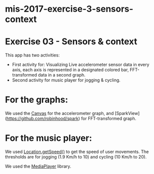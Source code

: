 # mis-2017-exercise-3-sensors-context

# Exercise 03 - Sensors & context

This app has two activities:
 -  First activity for:
Visualizing Live accelerometer sensor data in every axis, each axis is represented in a designated colored bar, FFT-transformed data in a second graph.
- Second activity for music player for jogging & cycling.

# For the graphs:
We used the [Canvas](https://developer.android.com/reference/android/graphics/Canvas.html) for the accelerometer graph, and [SparkView] (https://github.com/robinhood/spark) for FFT-transformed graph.

# For the music player:
We used [Location.getSpeed()](https://developer.android.com/reference/android/location/Location.html) to get the speed of user movements. The thresholds are for jogging (1.9 Km/h to 10) and cycling (10 Km/h to 20).

We used the [MediaPlayer](https://developer.android.com/reference/android/media/MediaPlayer.html) library.
